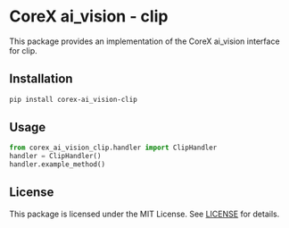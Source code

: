 # CoreX ai_vision - clip

This package provides an implementation of the CoreX ai_vision interface for clip.

## Installation
~~~bash
pip install corex-ai_vision-clip
~~~

## Usage
~~~python
from corex_ai_vision_clip.handler import ClipHandler
handler = ClipHandler()
handler.example_method()
~~~

## License
This package is licensed under the MIT License. See [LICENSE](../LICENSE) for details.
